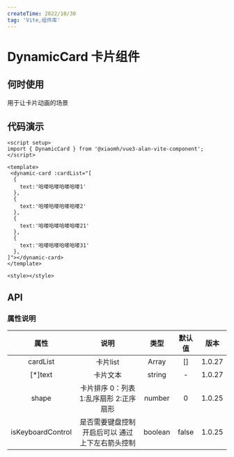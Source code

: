 ```yaml
---
createTime: 2022/10/30
tag: 'Vite,组件库'
---
```

# DynamicCard 卡片组件

## 何时使用

用于让卡片动画的场景

## 代码演示

 <dynamic-card :cardList="[
  {
    text:'哈喽哈喽哈喽哈喽1'
  },
  {
    text:'哈喽哈喽哈喽哈喽2'
  },
  {
    text:'哈喽哈喽哈喽哈喽21'
  },
  {
    text:'哈喽哈喽哈喽哈喽31'
  },
]" ></dynamic-card>

```tsx
<script setup>
import { DynamicCard } from '@xiaomh/vue3-alan-vite-component';
</script>

<template>
 <dynamic-card :cardList="[
  {
    text:'哈喽哈喽哈喽哈喽1'
  },
  {
    text:'哈喽哈喽哈喽哈喽2'
  },
  {
    text:'哈喽哈喽哈喽哈喽21'
  },
  {
    text:'哈喽哈喽哈喽哈喽31'
  },
]"></dynamic-card>
</template>

<style></style>

```

## API

### 属性说明

| 属性   | 说明 |   类型  | 默认值  | 版本  |
| :-------------: | :----------: | :------------: | :------------: | :------------: |
| cardList |   卡片list   | Array  | [] | 1.0.27|
| [*]text |   卡片文本   | string  |  -| 1.0.27|
| shape       |    卡片排序  0：列表 1:乱序扇形 2:正序扇形    |        number  | 0 |1.0.25 |
| isKeyboardControl       |    是否需要键盘控制 开启后可以 通过 上下左右箭头控制    |        boolean  | false |1.0.25 |
